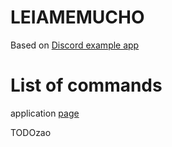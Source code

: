 # LEIAMEMUCHO

Based on [Discord example app](https://github.com/discord/discord-example-app)

# List of commands

application [page](https://discord.com/developers/applications/1259486699302555688/information)

TODOzao